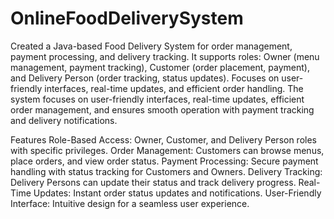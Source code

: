 # OnlineFoodDeliverySystem
Created a Java-based Food Delivery System for order management, payment processing, and delivery tracking. It supports roles: Owner (menu management, payment tracking), Customer (order placement, payment), and Delivery Person (order tracking, status updates). Focuses on user-friendly interfaces, real-time updates, and efficient order handling.
The system focuses on user-friendly interfaces, real-time updates, efficient order management, and ensures smooth operation with payment tracking and delivery notifications.

Features
Role-Based Access: Owner, Customer, and Delivery Person roles with specific privileges.
Order Management: Customers can browse menus, place orders, and view order status.
Payment Processing: Secure payment handling with status tracking for Customers and Owners.
Delivery Tracking: Delivery Persons can update their status and track delivery progress.
Real-Time Updates: Instant order status updates and notifications.
User-Friendly Interface: Intuitive design for a seamless user experience.
